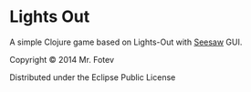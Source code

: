 # Lights Out

A simple Clojure game based on Lights-Out with [Seesaw](http://github.com/daveray/seesaw) GUI.

Copyright © 2014 Mr. Fotev

Distributed under the Eclipse Public License

